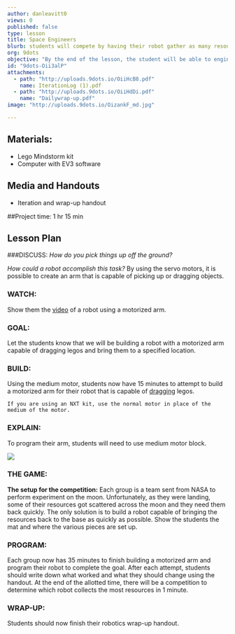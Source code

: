 ```yaml
---
author: danleavitt0
views: 0
published: false
type: lesson
title: Space Engineers
blurb: students will compete by having their robot gather as many resources (legos) as possible using a robotic arm.
org: 9dots
objective: "By the end of the lesson, the student will be able to engineer a robotic arm attachment and create a robot capable of returning legos to a specified location."
id: "9dots-Oii3alP"
attachments: 
  - path: "http://uploads.9dots.io/OiiHcB8.pdf"
    name: IterationLog (1).pdf
  - path: "http://uploads.9dots.io/OiiHdDi.pdf"
    name: "Dailywrap-up.pdf"
image: "http://uploads.9dots.io/OizankF_md.jpg"

---
```


## Materials:
- Lego Mindstorm kit
- Computer with EV3 software

## Media and Handouts
- Iteration and wrap-up handout

##Project time:
1 hr 15 min

## Lesson Plan

###DISCUSS:
_How do you pick things up off the ground?_

_How could a robot accomplish this task?_
By using the servo motors, it is possible to create an arm that is capable of picking up or dragging objects.

### WATCH:
Show them the [video](http://www.youtube.com/watch?v=XfahK5UX6Lg) of a robot using a motorized arm.

### GOAL:
Let the students know that we will be building a robot with a motorized arm capable of dragging legos and bring them to a specified location.

### BUILD:
Using the medium motor, students now have 15 minutes to attempt to build a motorized arm for their robot that is capable of [dragging](https://www.youtube.com/watch?v=Xs8mh3skPGw) legos.

```
If you are using an NXT kit, use the normal motor in place of the medium of the motor.
```

### EXPLAIN:
To program their arm, students will need to use medium motor block.

![](http://uploads.9dots.io/OiiHNyz_md.jpg) 

### THE GAME:
**The setup for the competition:** 
Each group is a team sent from NASA to perform experiment on the moon. Unfortunately, as they were landing, some of their resources got scattered across the moon and they need them back quickly. The only solution is to build a robot capable of bringing the resources back to the base as quickly as possible. Show the students the mat and where the various pieces are set up.

### PROGRAM:
Each group now has 35 minutes to finish building a motorized arm and program their robot to complete the goal. After each attempt, students should write down what worked and what they should change using the handout. At the end of the allotted time, there will be a competition to determine which robot collects the most resources in 1 minute.

### WRAP-UP:
Students should now finish their robotics wrap-up handout.
